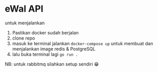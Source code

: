 # eWal API

untuk menjalankan 
1. Pastikan docker sudah berjalan
2. clone repo
3. masuk ke terminal jalankan ``docker-compose up`` untuk membuat dan menjalankan image redis & PostgreSQL
4. lalu buka terminal lagi ``go run .``


NB: untuk rabbitmq silahkan setup sendiri 😁
